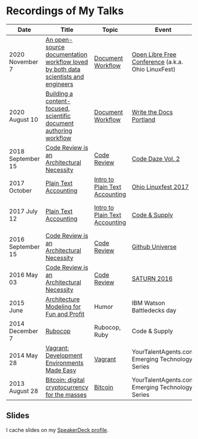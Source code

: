 Recordings of My Talks
======================

| Date | Title | Topic | Event | Comments |
|------|-------|-------|-------|----------|
| 2020 November 7 | [An open-source documentation workflow loved by both data scientists and engineers](https://youtu.be/79yTKqYXn8o?t=3110) |  [Document Workflow](document_workflow) | [Open Libre Free Conference](https://olfconference.org/) (a.k.a. Ohio LinuxFest) | Officially representing Target Corp.
| 2020 August 10 | [Building a content-focused, scientific document authoring workflow](https://www.youtube.com/watch?v=m1Lhy3fheuY) | [Document Workflow](document_workflow) | [Write the Docs Portland](https://www.writethedocs.org/conf/portland/2020/) | Officially representing Target Corp.
| 2018 September 15 | [Code Review is an Architectural Necessity](https://www.youtube.com/watch?v=niWVC-aXNjA&t=271s) | [Code Review](code_review) | [Code Daze Vol. 2](https://twitter.com/CodeDazeConf) | Revision of Github Universe 2016 talk
| 2017 October | [Plain Text Accounting](https://www.youtube.com/watch?v=FJtaM43PgXQ) | [Intro to Plain Text Accounting](intro_to_plaintextaccounting) | [Ohio Linuxfest 2017](https://web.archive.org/web/20171002034252/https://ohiolinux.org/speakers/) | Revision of C&S talk
| 2017 July 12 | [Plain Text Accounting](https://www.youtube.com/watch?v=8r5Cp66k4PA) | [Intro to Plain Text Accounting](intro_to_plaintextaccounting) | [Code & Supply](https://www.meetup.com/Pittsburgh-Code-Supply/events/238443510/)| A part of C&S's series on personal finance
| 2016 September 15 | [Code Review is an Architectural Necessity](https://www.youtube.com/watch?v=pJFM321_lAs) | [Code Review](code_review) | [Github Universe](http://githubuniverse.com/program/sessions/#code-review) | Revision of SATURN 2016 talk
| 2016 May 03 | [Code Review is an Architectural Necessity](https://www.youtube.com/watch?v=TKZ3W8FggYY) | [Code Review](code_review) | [SATURN 2016](https://saturn2016.sched.org/event/63lw/code-review-is-an-architectural-necessity) | First conference talk!
|2015 June| [Architecture Modeling for Fun and Profit](https://www.youtube.com/watch?v=4nubbHqJNOo) | Humor | IBM Watson Battledecks day | Humorous, improvisational talk
| 2014 December 7 | [Rubocop](https://www.youtube.com/watch?v=YJE25T7CU3E) | Rubocop, Ruby | Code & Supply
| 2014 May 28 | [Vagrant: Development Environments Made Easy](https://www.youtube.com/watch?v=NKwXhWa2ig8) | [Vagrant](vagrant/vagrant.md) | YourTalentAgents.com Emerging Technology Series
| 2013 August 28 | [Bitcoin: digital cryptocurrency for the masses](https://www.youtube.com/watch?v=aGTRPhTiiXU) | [Bitcoin](bitcoin-technical/bitcoin-technical.md) | YourTalentAgents.com Emerging Technology Series

## Slides

I cache slides on my [SpeakerDeck profile](https://speakerdeck.com/colindean "Colin Dean on SpeakerDeck").
